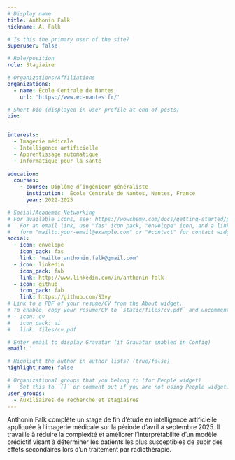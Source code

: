 ```yaml
---
# Display name
title: Anthonin Falk
nickname: A. Falk

# Is this the primary user of the site?
superuser: false

# Role/position
role: Stagiaire

# Organizations/Affiliations
organizations:
  - name: École Centrale de Nantes
    url: 'https://www.ec-nantes.fr/'

# Short bio (displayed in user profile at end of posts)
bio: 


interests:
  - Imagerie médicale 
  - Intelligence artificielle 
  - Apprentissage automatique 
  - Informatique pour la santé
  
education:
  courses:
    - course: Diplôme d’ingénieur généraliste
      institution:  École Centrale de Nantes, Nantes, France
      year: 2022-2025

# Social/Academic Networking
# For available icons, see: https://wowchemy.com/docs/getting-started/page-builder/#icons
#   For an email link, use "fas" icon pack, "envelope" icon, and a link in the
#   form "mailto:your-email@example.com" or "#contact" for contact widget.
social:
  - icon: envelope
    icon_pack: fas
    link: 'mailto:anthonin.falk@gmail.com'
  - icon: linkedin
    icon_pack: fab
    link: http://www.linkedin.com/in/anthonin-falk
  - icon: github
    icon_pack: fab
    link: https://github.com/S3vy
# Link to a PDF of your resume/CV from the About widget.
# To enable, copy your resume/CV to `static/files/cv.pdf` and uncomment the lines below.
# - icon: cv
#   icon_pack: ai
#   link: files/cv.pdf

# Enter email to display Gravatar (if Gravatar enabled in Config)
email: ''

# Highlight the author in author lists? (true/false)
highlight_name: false

# Organizational groups that you belong to (for People widget)
#   Set this to `[]` or comment out if you are not using People widget.
user_groups:
  - Auxiliaires de recherche et stagiaires
---
```


Anthonin Falk complète un stage de fin d’étude en intelligence artificielle appliquée à l’imagerie 
médicale sur la période d’avril à septembre 2025. Il travaille à réduire la complexité et améliorer 
l’interprétabilité d’un modèle prédictif visant à déterminer les patients les plus susceptibles de subir 
des effets secondaires lors d’un traitement par radiothérapie.
